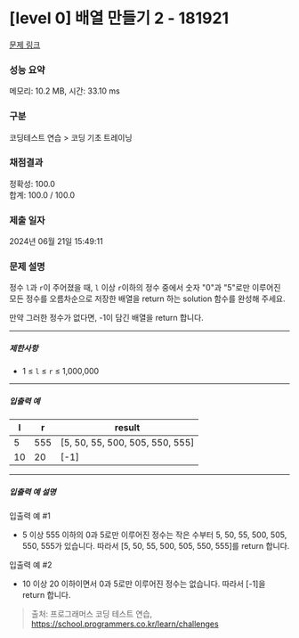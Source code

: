 # [level 0] 배열 만들기 2 - 181921 

[문제 링크](https://school.programmers.co.kr/learn/courses/30/lessons/181921) 

### 성능 요약

메모리: 10.2 MB, 시간: 33.10 ms

### 구분

코딩테스트 연습 > 코딩 기초 트레이닝

### 채점결과

정확성: 100.0<br/>합계: 100.0 / 100.0

### 제출 일자

2024년 06월 21일 15:49:11

### 문제 설명

<p>정수 <code>l</code>과 <code>r</code>이 주어졌을 때, <code>l</code> 이상 <code>r</code>이하의 정수 중에서 숫자 "0"과 "5"로만 이루어진 모든 정수를 오름차순으로 저장한 배열을 return 하는 solution 함수를 완성해 주세요.</p>

<p>만약 그러한 정수가 없다면, -1이 담긴 배열을 return 합니다.</p>

<hr>

<h5>제한사항</h5>

<ul>
<li>1 ≤ <code>l</code> ≤ <code>r</code> ≤ 1,000,000</li>
</ul>

<hr>

<h5>입출력 예</h5>
<table class="table">
        <thead><tr>
<th>l</th>
<th>r</th>
<th>result</th>
</tr>
</thead>
        <tbody><tr>
<td>5</td>
<td>555</td>
<td>[5, 50, 55, 500, 505, 550, 555]</td>
</tr>
<tr>
<td>10</td>
<td>20</td>
<td>[-1]</td>
</tr>
</tbody>
      </table>
<hr>

<h5>입출력 예 설명</h5>

<p>입출력 예 #1</p>

<ul>
<li>5 이상 555 이하의 0과 5로만 이루어진 정수는 작은 수부터 5, 50, 55, 500, 505, 550, 555가 있습니다. 따라서 [5, 50, 55, 500, 505, 550, 555]를 return 합니다.</li>
</ul>

<p>입출력 예 #2</p>

<ul>
<li>10 이상 20 이하이면서 0과 5로만 이루어진 정수는 없습니다. 따라서 [-1]을 return 합니다.</li>
</ul>


> 출처: 프로그래머스 코딩 테스트 연습, https://school.programmers.co.kr/learn/challenges